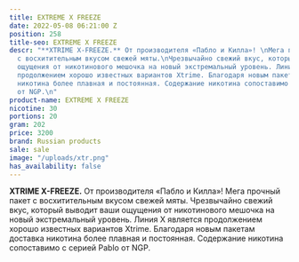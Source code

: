 ```yaml
---
title: EXTREME X FREEZE
date: 2022-05-08 06:21:00 Z
position: 258
title-seo: EXTREME X FREEZE
descr: "**XTRIME X-FREEZE.** От производителя «Пабло и Килла»! \nМега прочный пакет
  с восхитительным вкусом свежей мяты.\nЧрезвычайно свежий вкус, который выводит ваши
  ощущения от никотинового мешочка на новый экстремальный уровень. Линия X является
  продолжением хорошо известных вариантов Xtrime. Благодаря новым пакетам доставка
  никотина более плавная и постоянная. Содержание никотина сопоставимо с серией Pablo
  от NGP.\n"
product-name: EXTREME X FREEZE
nicotine: 30
portions: 20
gram: 202
price: 3200
brand: Russian products
sale: sale
image: "/uploads/xtr.png"
has_availability: false
---
```


**XTRIME X-FREEZE.** От производителя «Пабло и Килла»! 
Мега прочный пакет с восхитительным вкусом свежей мяты.
Чрезвычайно свежий вкус, который выводит ваши ощущения от никотинового мешочка на новый экстремальный уровень. Линия X является продолжением хорошо известных вариантов Xtrime. Благодаря новым пакетам доставка никотина более плавная и постоянная. Содержание никотина сопоставимо с серией Pablo от NGP.
